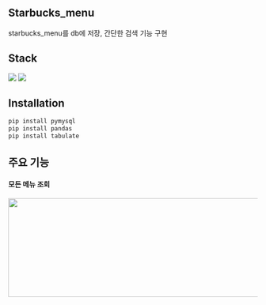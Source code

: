 ## Starbucks_menu
starbucks_menu를 db에 저장, 간단한 검색 기능 구현 

## Stack
<div>
<img src="https://img.shields.io/badge/Python-3776AB?style=flat&logo=Python&logoColor=white">
<img src="https://img.shields.io/badge/MySQL-4479A1?style=flat&logo=MySQL&logoColor=white">
</div>

## Installation
```python
pip install pymysql
pip install pandas
pip install tabulate
```

## 주요 기능
<div>
  <h4>모든 메뉴 조회</h4>
  <p align="center">
  <img width = "1000", height = "200" src="https://github.com/choijian/Starbucks_menu/assets/43908014/23703000-0004-490a-bbd9-b3c74b5826d2">
</p>
</div>

